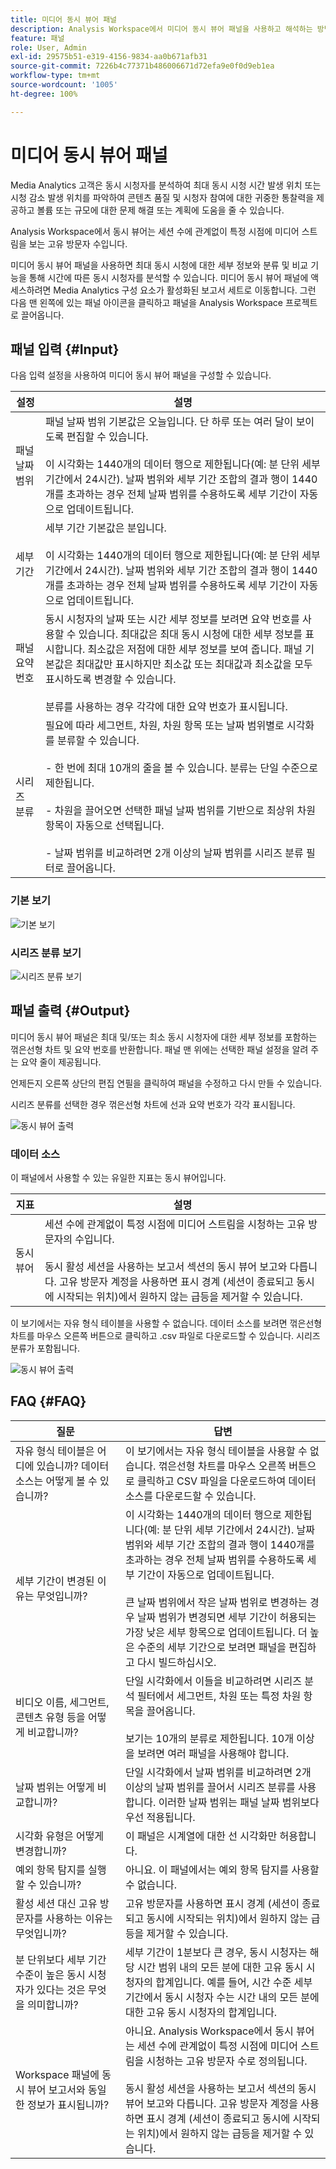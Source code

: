 ```yaml
---
title: 미디어 동시 뷰어 패널
description: Analysis Workspace에서 미디어 동시 뷰어 패널을 사용하고 해석하는 방법.
feature: 패널
role: User, Admin
exl-id: 29575b51-e319-4156-9834-aa0b671afb31
source-git-commit: 7226b4c77371b486006671d72efa9e0f0d9eb1ea
workflow-type: tm+mt
source-wordcount: '1005'
ht-degree: 100%

---
```


# 미디어 동시 뷰어 패널

Media Analytics 고객은 동시 시청자를 분석하여 최대 동시 시청 시간 발생 위치 또는 시청 감소 발생 위치를 파악하여 콘텐츠 품질 및 시청자 참여에 대한 귀중한 통찰력을 제공하고 볼륨 또는 규모에 대한 문제 해결 또는 계획에 도움을 줄 수 있습니다.

Analysis Workspace에서 동시 뷰어는 세션 수에 관계없이 특정 시점에 미디어 스트림을 보는 고유 방문자 수입니다.

미디어 동시 뷰어 패널을 사용하면 최대 동시 시청에 대한 세부 정보와 분류 및 비교 기능을 통해 시간에 따른 동시 시청자를 분석할 수 있습니다.  미디어 동시 뷰어 패널에 액세스하려면 Media Analytics 구성 요소가 활성화된 보고서 세트로 이동합니다. 그런 다음 맨 왼쪽에 있는 패널 아이콘을 클릭하고 패널을 Analysis Workspace 프로젝트로 끌어옵니다.

## 패널 입력 {#Input}

다음 입력 설정을 사용하여 미디어 동시 뷰어 패널을 구성할 수 있습니다.

| 설정 | 설명 |
|---|---|
| 패널 날짜 범위 | 패널 날짜 범위 기본값은 오늘입니다.  단 하루 또는 여러 달이 보이도록 편집할 수 있습니다. <br> <br>이 시각화는 1440개의 데이터 행으로 제한됩니다(예: 분 단위 세부 기간에서 24시간).  날짜 범위와 세부 기간 조합의 결과 행이 1440개를 초과하는 경우 전체 날짜 범위를 수용하도록 세부 기간이 자동으로 업데이트됩니다. |
| 세부기간 | 세부 기간 기본값은 분입니다. <br> <br>이 시각화는 1440개의 데이터 행으로 제한됩니다(예: 분 단위 세부 기간에서 24시간).  날짜 범위와 세부 기간 조합의 결과 행이 1440개를 초과하는 경우 전체 날짜 범위를 수용하도록 세부 기간이 자동으로 업데이트됩니다. |
| 패널 요약 번호 | 동시 시청자의 날짜 또는 시간 세부 정보를 보려면 요약 번호를 사용할 수 있습니다. 최대값은 최대 동시 시청에 대한 세부 정보를 표시합니다. 최소값은 저점에 대한 세부 정보를 보여 줍니다.  패널 기본값은 최대값만 표시하지만 최소값 또는 최대값과 최소값을 모두 표시하도록 변경할 수 있습니다.<br><br>분류를 사용하는 경우 각각에 대한 요약 번호가 표시됩니다. |
| 시리즈 분류 | 필요에 따라 세그먼트, 차원, 차원 항목 또는 날짜 범위별로 시각화를 분류할 수 있습니다. <br><br>- 한 번에 최대 10개의 줄을 볼 수 있습니다. 분류는 단일 수준으로 제한됩니다.<br><br>- 차원을 끌어오면 선택한 패널 날짜 범위를 기반으로 최상위 차원 항목이 자동으로 선택됩니다.<br><br>- 날짜 범위를 비교하려면 2개 이상의 날짜 범위를 시리즈 분류 필터로 끌어옵니다. |

### 기본 보기

![기본 보기](assets/concurrent-viewers-default.png)


### 시리즈 분류 보기

![시리즈 분류 보기](assets/concurrent-viewers-series-breakdown.png)

## 패널 출력 {#Output}

미디어 동시 뷰어 패널은 최대 및/또는 최소 동시 시청자에 대한 세부 정보를 포함하는 꺾은선형 차트 및 요약 번호를 반환합니다.  패널 맨 위에는 선택한 패널 설정을 알려 주는 요약 줄이 제공됩니다.

언제든지 오른쪽 상단의 편집 연필을 클릭하여 패널을 수정하고 다시 만들 수 있습니다.

시리즈 분류를 선택한 경우 꺾은선형 차트에 선과 요약 번호가 각각 표시됩니다.

![동시 뷰어 출력](assets/concurrent-viewers-output.png)

### 데이터 소스

이 패널에서 사용할 수 있는 유일한 지표는 동시 뷰어입니다.

| 지표 | 설명 |
|---|---|
| 동시 뷰어 | 세션 수에 관계없이 특정 시점에 미디어 스트림을 시청하는 고유 방문자의 수입니다.<br><br>동시 활성 세션을 사용하는 보고서 섹션의 동시 뷰어 보고와 다릅니다.  고유 방문자 계정을 사용하면 표시 경계 (세션이 종료되고 동시에 시작되는 위치)에서 원하지 않는 급등을 제거할 수 있습니다. |

이 보기에서는 자유 형식 테이블을 사용할 수 없습니다.  데이터 소스를 보려면 꺾은선형 차트를 마우스 오른쪽 버튼으로 클릭하고 .csv 파일로 다운로드할 수 있습니다.  시리즈 분류가 포함됩니다.


![동시 뷰어 출력](assets/concurrent-viewers-download-csv.png)

## FAQ {#FAQ}

| 질문 | 답변 |
|---|---|
| 자유 형식 테이블은 어디에 있습니까? 데이터 소스는 어떻게 볼 수 있습니까? | 이 보기에서는 자유 형식 테이블을 사용할 수 없습니다.  꺾은선형 차트를 마우스 오른쪽 버튼으로 클릭하고 CSV 파일을 다운로드하여 데이터 소스를 다운로드할 수 있습니다. |
| 세부 기간이 변경된 이유는 무엇입니까? | 이 시각화는 1440개의 데이터 행으로 제한됩니다(예: 분 단위 세부 기간에서 24시간).  날짜 범위와 세부 기간 조합의 결과 행이 1440개를 초과하는 경우 전체 날짜 범위를 수용하도록 세부 기간이 자동으로 업데이트됩니다.<br><br>큰 날짜 범위에서 작은 날짜 범위로 변경하는 경우 날짜 범위가 변경되면 세부 기간이 허용되는 가장 낮은 세부 항목으로 업데이트됩니다. 더 높은 수준의 세부 기간으로 보려면 패널을 편집하고 다시 빌드하십시오. |
| 비디오 이름, 세그먼트, 콘텐츠 유형 등을 어떻게 비교합니까? | 단일 시각화에서 이들을 비교하려면 시리즈 분석 필터에서 세그먼트, 차원 또는 특정 차원 항목을 끌어옵니다.<br><br>보기는 10개의 분류로 제한됩니다.  10개 이상을 보려면 여러 패널을 사용해야 합니다. |
| 날짜 범위는 어떻게 비교합니까? | 단일 시각화에서 날짜 범위를 비교하려면 2개 이상의 날짜 범위를 끌어서 시리즈 분류를 사용합니다.  이러한 날짜 범위는 패널 날짜 범위보다 우선 적용됩니다. |
| 시각화 유형은 어떻게 변경합니까? | 이 패널은 시계열에 대한 선 시각화만 허용합니다. |
| 예외 항목 탐지를 실행할 수 있습니까? | 아니요.  이 패널에서는 예외 항목 탐지를 사용할 수 없습니다. |
| 활성 세션 대신 고유 방문자를 사용하는 이유는 무엇입니까? | 고유 방문자를 사용하면 표시 경계 (세션이 종료되고 동시에 시작되는 위치)에서 원하지 않는 급등을 제거할 수 있습니다. |
| 분 단위보다 세부 기간 수준이 높은 동시 시청자가 있다는 것은 무엇을 의미합니까? | 세부 기간이 1분보다 큰 경우, 동시 시청자는 해당 시간 범위 내의 모든 분에 대한 고유 동시 시청자의 합계입니다.  예를 들어, 시간 수준 세부 기간에서 동시 시청자 수는 시간 내의 모든 분에 대한 고유 동시 시청자의 합계입니다. |
| Workspace 패널에 동시 뷰어 보고서와 동일한 정보가 표시됩니까? | 아니요.  Analysis Workspace에서 동시 뷰어는 세션 수에 관계없이 특정 시점에 미디어 스트림을 시청하는 고유 방문자 수로 정의됩니다.<br><br>동시 활성 세션을 사용하는 보고서 섹션의 동시 뷰어 보고와 다릅니다.  고유 방문자 계정을 사용하면 표시 경계 (세션이 종료되고 동시에 시작되는 위치)에서 원하지 않는 급등을 제거할 수 있습니다. |

<!-- For more information about Media Concurrent Viewers, visit [MA doc page]( https://url). -->

